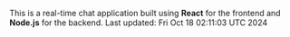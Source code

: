 This is a real-time chat application built using **React** for the frontend and **Node.js** for the backend.
Last updated: Fri Oct 18 02:11:03 UTC 2024
